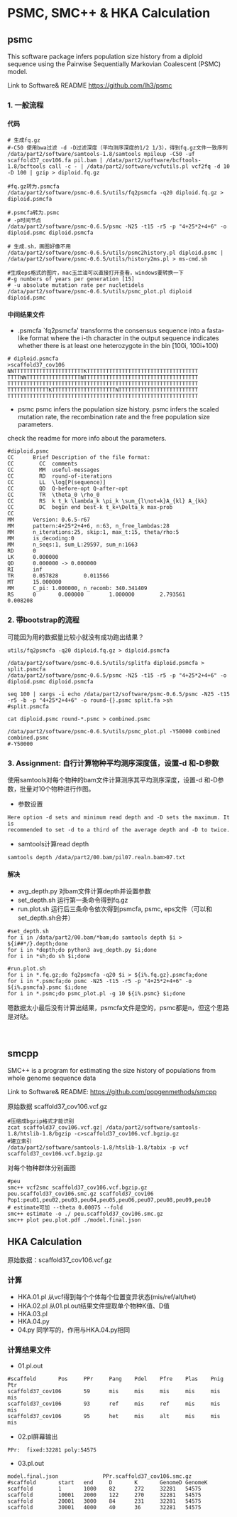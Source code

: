 # PSMC, SMC++ & HKA Calculation

## psmc

This software package infers population size history from a diploid sequence using the Pairwise Sequentially Markovian Coalescent (PSMC) model.

Link to Software& README https://github.com/lh3/psmc





### 1. 一般流程

#### 代码

```shell
# 生成fq.gz
#-C50 使用bwa过滤 -d -D过滤深度（平均测序深度的1/2 1/3），得到fq.gz文件一致序列
/data/part2/software/samtools-1.8/samtools mpileup -C50 -uf scaffold37_cov106.fa pil.bam | /data/part2/software/bcftools-1.8/bcftools call -c - | /data/part2/software/vcfutils.pl vcf2fq -d 10 -D 100 | gzip > diploid.fq.gz

#fq.gz转为.psmcfa
/data/part2/software/psmc-0.6.5/utils/fq2psmcfa -q20 diploid.fq.gz > diploid.psmcfa

#.psmcfa转为.psmc 
# -p时间节点
/data/part2/software/psmc-0.6.5/psmc -N25 -t15 -r5 -p "4+25*2+4+6" -o diploid.psmc diploid.psmcfa

# 生成.sh，画图好像不用
/data/part2/software/psmc-0.6.5/utils/psmc2history.pl diploid.psmc | /data/part2/software/psmc-0.6.5/utils/history2ms.pl > ms-cmd.sh

#生成eps格式的图片，mac玉兰油可以直接打开查看，windows要转换一下
#-g numbers of years per generation [15]
# -u absolute mutation rate per nucletidels
/data/part2/software/psmc-0.6.5/utils/psmc_plot.pl diploid diploid.psmc
```

#### 中间结果文件

* .psmcfa
`fq2psmcfa' transforms the consensus sequence into a fasta-like format where the i-th character in the output sequence indicates whether there is at least one heterozygote in the bin [100i, 100i+100)

```shell
# diploid.psmcfa
>scaffold37_cov106
NNTTTTTTTTTTTTTTTTTTTTTTKTTTTTTTTTTTTTTTTTTTTTTTTTTTTTTTTTTT
TTTTNNTTTTTTTTTTTTTTTTTNTTTTTTTTTTTTTTTTTTTTTTTTTTTTTTTTTTTT
TTTTTTTTTTTTTTTTTTTTTTTTTTTTTTTTTTTTTTTTTTTTTTTTTTTTTTTTTTTT
TTTTTTTTTTTTTKTTTTTTTTTTTTTTTTTTTTNTTTTTTTTTTTTTTTTTTTTTTTTT
TTTTTTTTTTTTTTTTTTTTTTTTTTTTTTTTTTTTTTTTTTTTTTTTTTTTTTTTTTTT
```

* psmc
psmc infers the population size history. psmc infers the scaled mutation rate, the recombination rate and the free population size parameters.

check the readme for more info about the parameters.

```shell
#diploid.psmc
CC      Brief Description of the file format:
CC        CC  comments
CC        MM  useful-messages
CC        RD  round-of-iterations
CC        LL  \log[P(sequence)]
CC        QD  Q-before-opt Q-after-opt
CC        TR  \theta_0 \rho_0
CC        RS  k t_k \lambda_k \pi_k \sum_{l\not=k}A_{kl} A_{kk}
CC        DC  begin end best-k t_k+\Delta_k max-prob
CC
MM      Version: 0.6.5-r67
MM      pattern:4+25*2+4+6, n:63, n_free_lambdas:28
MM      n_iterations:25, skip:1, max_t:15, theta/rho:5
MM      is_decoding:0
MM      n_seqs:1, sum_L:29597, sum_n:1663
RD      0
LK      0.000000
QD      0.000000 -> 0.000000
RI      inf
TR      0.057828        0.011566
MT      15.000000
MM      C_pi: 1.000000, n_recomb: 340.341409
RS      0       0.000000        1.000000        2.793561        0.008208
```

### 2. 带bootstrap的流程
可能因为用的数据量比较小就没有成功跑出结果？

```shell
utils/fq2psmcfa -q20 diploid.fq.gz > diploid.psmcfa

/data/part2/software/psmc-0.6.5/utils/splitfa diploid.psmcfa > split.psmcfa
/data/part2/software/psmc-0.6.5/psmc -N25 -t15 -r5 -p "4+25*2+4+6" -o diploid.psmc diploid.psmcfa 

seq 100 | xargs -i echo /data/part2/software/psmc-0.6.5/psmc -N25 -t15 -r5 -b -p "4+25*2+4+6" -o round-{}.psmc split.fa >sh
#split.psmcfa

cat diploid.psmc round-*.psmc > combined.psmc

/data/part2/software/psmc-0.6.5/utils/psmc_plot.pl -Y50000 combined combined.psmc
#-Y50000
```

### 3. Assignment: 自行计算物种平均测序深度值，设置-d 和-D参数
<!--没有成功，有问题-->
使用samtools对每个物种的bam文件计算测序其平均测序深度，设置-d 和-D参数，批量对10个物种进行作图。

* 参数设置
```
Here option -d sets and minimum read depth and -D sets the maximum. It is
recommended to set -d to a third of the average depth and -D to twice. 
```

* samtools计算read depth
```
samtools depth /data/part2/00.bam/pil07.realn.bam>07.txt
```

#### 解决

* avg_depth.py 对bam文件计算depth并设置参数
* set_depth.sh 运行第一条命令得到fq.gz
* run.plot.sh 运行后三条命令依次得到psmcfa, psmc, eps文件（可以和set_depth.sh合并）

```shell
#set_depth.sh
for i in /data/part2/00.bam/*bam;do samtools depth $i > ${i##*/}.depth;done
for i in *depth;do python3 avg_depth.py $i;done
for i in *sh;do sh $i;done

#run.plot.sh
for i in *.fq.gz;do fq2psmcfa -q20 $i > ${i%.fq.gz}.psmcfa;done
for i in *.psmcfa;do psmc -N25 -t15 -r5 -p "4+25*2+4+6" -o ${i%.psmcfa}.psmc $i;done
for i in *.psmc;do psmc_plot.pl -g 10 ${i%.psmc} $i;done
```
嗯数据太小最后没有计算出结果，psmcfa文件是空的，psmc都是n，但这个思路是对哒。

<br>

## smcpp

SMC++ is a program for estimating the size history of populations from whole genome sequence data

Link to Software& README: https://github.com/popgenmethods/smcpp

原始数据 scaffold37_cov106.vcf.gz

```shell
#压缩成bgzip格式才能识别
zcat scaffold37_cov106.vcf.gz| /data/part2/software/samtools-1.8/htslib-1.8/bgzip -c>scaffold37_cov106.vcf.bgzip.gz
#建立索引
/data/part2/software/samtools-1.8/htslib-1.8/tabix -p vcf scaffold37_cov106.vcf.bgzip.gz
```

对每个物种群体分别画图
```shell
#peu
smc++ vcf2smc scaffold37_cov106.vcf.bgzip.gz peu.scaffold37_cov106.smc.gz scaffold37_cov106 Pop1:peu01,peu02,peu03,peu04,peu05,peu06,peu07,peu08,peu09,peu10
# estimate可加 --theta 0.00075 --fold
smc++ estimate -o ./ peu.scaffold37_cov106.smc.gz
smc++ plot peu.plot.pdf ./model.final.json
```




## HKA Calculation



<!--所以kha值啥意思，有啥用？-->
原始数据：scaffold37_cov106.vcf.gz
### 计算
* HKA.01.pl 从vcf得到每个个体每个位置变异状态(mis/ref/alt/het)
* HKA.02.pl 从01.pl.out结果文件提取单个物种K值、D值
* HKA.03.pl
* HKA.04.py
* 04.py 同学写的，作用与HKA.04.py相同

### 计算结果文件

* 01.pl.out
```
#scaffold       Pos     PPr     Pang    Pdel    Pfre    Plas    Pnig    Ptr
scaffold37_cov106       59      mis     mis     mis     mis     mis     mis
scaffold37_cov106       93      ref     mis     ref     mis     mis     mis
scaffold37_cov106       95      het     mis     alt     mis     mis     mis

```

* 02.pl屏幕输出
```
PPr:  fixed:32281 poly:54575 
```

* 03.pl.out
```
model.final.json              PPr.scaffold37_cov106.smc.gz
#scaffold       start   end     D       K       GenomeD GenomeK
scaffold        1       1000    82      272     32281   54575
scaffold        10001   2000    122     270     32281   54575
scaffold        20001   3000    84      231     32281   54575
scaffold        30001   4000    40      36      32281   54575
```

